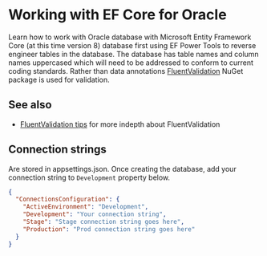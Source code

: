 ﻿# Working with EF Core for Oracle

Learn how to work with Oracle database with Microsoft Entity Framework Core (at this time version 8) database first using EF Power Tools to reverse engineer tables in the database. The database has table names and column names uppercased which will need to be addressed to conform to current coding standards. Rather than data annotations [FluentValidation](https://docs.fluentvalidation.net/en/latest/) NuGet package is used for validation.

## See also

- [FluentValidation tips](https://dev.to/karenpayneoregon/fluentvalidation-tips-c-3olf) for more indepth about FluentValidation


## Connection strings

Are stored in appsettings.json. Once creating the database, add your connection string to `Development` property below.

```json
﻿{
  "ConnectionsConfiguration": {
    "ActiveEnvironment": "Development",
    "Development": "Your connection string",
    "Stage": "Stage connection string goes here",
    "Production": "Prod connection string goes here"
  }
}
```
